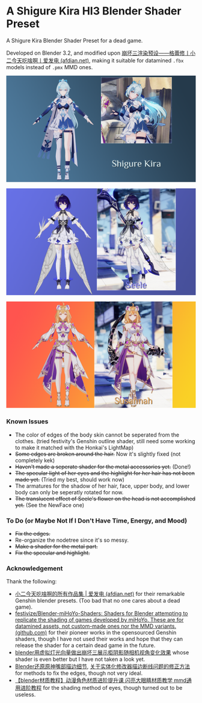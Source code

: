# A Shigure Kira HI3 Blender Shader Preset

A Shigure Kira Blender Shader Preset for a dead game.

Developed on Blender 3.2, and modified upon [崩坏三渲染预设——格蕾修丨小二今天吃啥啊丨爱发电 (afdian.net)](https://afdian.net/p/7bde3106e7cf11ecab9452540025c377), making it suitable for datamined `.fbx` models instead of `.pmx` MMD ones.

![1682252521784](image/README/1682252521784.png)

![1682252532785](image/README/1682252532785.png)

![1682252545410](image/README/1682252545410.png)

### Known Issues

- The color of edges of the body skin cannot be seperated from the clothes. (tried festivity's Genshin outline shader, still need some working to make it matched with the Honkai's LightMap)
- ~~Some edges are broken around the hair.~~ Now it's slightly fixed (not completely kek)
- ~~Haven't made a seperate shader for the metal accessories yet.~~ (Done!)
- ~~The specular light of her eyes and the highlight for her hair has not been made yet.~~ (Tried my best, should work now)
- The armatures for the shadow of her hair, face, upper body, and lower body can only be seperatly rotated for now.
- ~~The translucent effect of Seele's flower on the head is not accomplished yet.~~ (See the NewFace one)

### To Do (or Maybe Not If I Don't Have Time, Energy, and Mood)

- ~~Fix the edges.~~
- Re-organize the nodetree since it's so messy.
- ~~Make a shader for the metal part.~~
- ~~Fix the specular and highlight.~~

### Acknowledgement

Thank the following:

- [小二今天吃啥啊的所有作品集 | 爱发电 (afdian.net)](https://afdian.net/a/xiaoer/album) for their remarkable Genshin blender presets. (Too bad that no one cares about a dead game).
- [festivize/Blender-miHoYo-Shaders: Shaders for Blender attempting to replicate the shading of games developed by miHoYo. These are for datamined assets, not custom-made ones nor the MMD variants. (github.com)](https://github.com/festivize/Blender-miHoYo-Shaders) for their pioneer works in the opensourced Genshin shaders, though I have not used their works and hope that they can release the shader for a certain dead game in the future.
- [blender用虚拟灯光向量做出崩坏三展示柜阴影随相机视角变化效果](https://www.bilibili.com/video/BV1ua4y1M7v2) whose shader is even better but I have not taken a look yet.
- [Blender还原原神嘴部描边细节](https://www.bilibili.com/video/BV15Y411A7LB), [关于实体化修改器描边断线问题的修正方法](https://www.bilibili.com/video/BV1iP4y1M7dm) for methods to fix the edges, though not very ideal.
- [【blender材质教程】动漫角色材质进阶提升课 闪亮大眼睛材质教学 mmd通用进阶教程](https://www.bilibili.com/video/BV16b4y1s7UU) for the shading method of eyes, though turned out to be useless.
